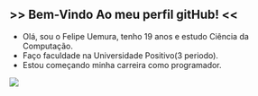 ## >> Bem-Vindo Ao meu perfil gitHub! <<
  - Olá, sou o Felipe Uemura, tenho 19 anos e estudo Ciência da Computação.
  - Faço faculdade na Universidade Positivo(3 periodo).
  - Estou começando minha carreira como programador.
<picture>
  <source
    srcset="https://github-readme-stats.vercel.app/api?username=FelipeUemura11&show_icons=true&theme=dark"
    media="(prefers-color-scheme: dark)"
  />
  <source
    srcset="https://github-readme-stats.vercel.app/api?username=Felipeuemura11&show_icons=true"
    media="(prefers-color-scheme: light), (prefers-color-scheme: no-preference)"
  />
  <img src="https://github-readme-stats.vercel.app/api?username=FelipeUemura11&show_icons=true" />
</picture>
